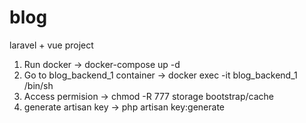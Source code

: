 # blog

laravel + vue project

1. Run docker
   -> docker-compose up -d
2. Go to blog_backend_1 container
   -> docker exec -it blog_backend_1 /bin/sh
3. Access permision
   -> chmod -R 777 storage bootstrap/cache
4. generate artisan key
   -> php artisan key:generate
